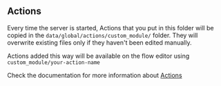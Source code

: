 ## Actions

Every time the server is started, Actions that you put in this folder will be copied in the `data/global/actions/custom_module/` folder.
They will overwrite existing files only if they haven't been edited manually.

Actions added this way will be available on the flow editor using `custom_module/your-action-name`

Check the documentation for more information about [Actions](https://botpress.com/docs/build/code#actions)
